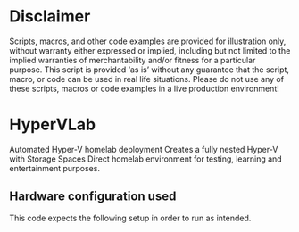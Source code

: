 # Disclaimer
Scripts, macros, and other code examples are provided for illustration only, without warranty either expressed or implied, including but not limited to the implied warranties of merchantability and/or fitness for a particular purpose. This script is provided ‘as is’ without any guarantee that the script, macro, or code can be used in real life situations. Please do not use any of these scripts, macros or code examples in a live production environment!
# HyperVLab
Automated Hyper-V homelab deployment
Creates a fully nested Hyper-V with Storage Spaces Direct homelab environment for testing, learning and entertainment purposes. 
## Hardware configuration used
This code expects the following setup in order to run as intended.
